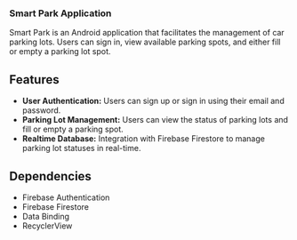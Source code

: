 ### Smart Park Application
Smart Park is an Android application that facilitates the management of car parking lots. Users can sign in, view available parking spots, and either fill or empty a parking lot spot.

## Features
- **User Authentication:** Users can sign up or sign in using their email and password.
- **Parking Lot Management:** Users can view the status of parking lots and fill or empty a parking spot.
- **Realtime Database:** Integration with Firebase Firestore to manage parking lot statuses in real-time.

## Dependencies
- Firebase Authentication
- Firebase Firestore
- Data Binding
- RecyclerView
